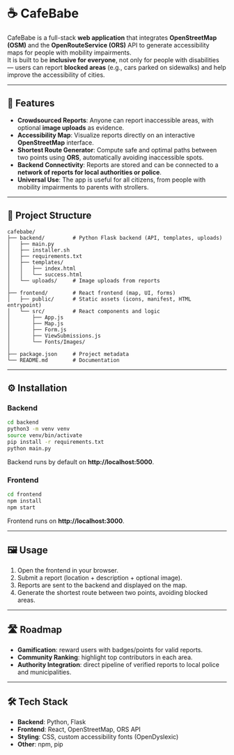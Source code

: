 # ☕ CafeBabe

CafeBabe is a full-stack **web application** that integrates **OpenStreetMap (OSM)** and the **OpenRouteService (ORS)** API to generate accessibility maps for people with mobility impairments.  
It is built to be **inclusive for everyone**, not only for people with disabilities — users can report **blocked areas** (e.g., cars parked on sidewalks) and help improve the accessibility of cities.

---

## 🚀 Features
- **Crowdsourced Reports**: Anyone can report inaccessible areas, with optional **image uploads** as evidence.
- **Accessibility Map**: Visualize reports directly on an interactive **OpenStreetMap** interface.
- **Shortest Route Generator**: Compute safe and optimal paths between two points using **ORS**, automatically avoiding inaccessible spots.
- **Backend Connectivity**: Reports are stored and can be connected to a **network of reports for local authorities or police**.
- **Universal Use**: The app is useful for all citizens, from people with mobility impairments to parents with strollers.

---

## 📂 Project Structure
```
cafebabe/
├── backend/         # Python Flask backend (API, templates, uploads)
│   ├── main.py
│   ├── installer.sh
│   ├── requirements.txt
│   ├── templates/
│   │   ├── index.html
│   │   └── success.html
│   └── uploads/     # Image uploads from reports
│
├── frontend/        # React frontend (map, UI, forms)
│   ├── public/      # Static assets (icons, manifest, HTML entrypoint)
│   └── src/         # React components and logic
│       ├── App.js
│       ├── Map.js
│       ├── Form.js
│       ├── ViewSubmissions.js
│       └── Fonts/Images/
│
├── package.json     # Project metadata
└── README.md        # Documentation
```

---

## ⚙️ Installation

### Backend
```bash
cd backend
python3 -m venv venv
source venv/bin/activate
pip install -r requirements.txt
python main.py
```
Backend runs by default on **http://localhost:5000**.

### Frontend
```bash
cd frontend
npm install
npm start
```
Frontend runs on **http://localhost:3000**.

---

## 🖼️ Usage
1. Open the frontend in your browser.
2. Submit a report (location + description + optional image).
3. Reports are sent to the backend and displayed on the map.
4. Generate the shortest route between two points, avoiding blocked areas.

---

## 🛣️ Roadmap
- **Gamification**: reward users with badges/points for valid reports.
- **Community Ranking**: highlight top contributors in each area.
- **Authority Integration**: direct pipeline of verified reports to local police and municipalities.

---

## 🛠️ Tech Stack
- **Backend**: Python, Flask
- **Frontend**: React, OpenStreetMap, ORS API
- **Styling**: CSS, custom accessibility fonts (OpenDyslexic)
- **Other**: npm, pip

